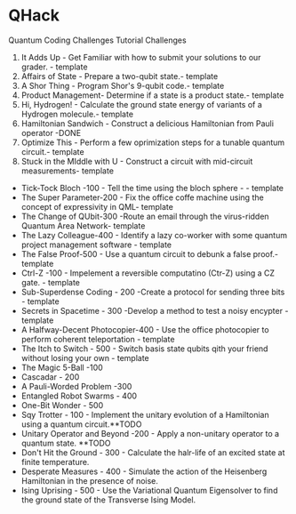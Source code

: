 # QHack
Quantum Coding Challenges
Tutorial Challenges
1. It Adds Up - Get Familiar with how to submit your solutions to our grader. - template
2. Affairs of State - Prepare a two-qubit state.- template
3. A Shor Thing - Program Shor's 9-qubit code.- template
4. Product Management- Determine if a state is a product state.- template
5. Hi, Hydrogen! - Calculate the ground state energy of variants of a Hydrogen molecule.- template
6. Hamiltonian Sandwich - Construct a delicious Hamiltonian from Pauli operator -DONE
7. Optimize This - Perform a few oprimization steps for a tunable quantum circuit.- template
8. Stuck in the MIddle with U - Construct a circuit with mid-circuit measurements- template
* Tick-Tock Bloch -100 - Tell the time using the bloch sphere - - template
* The Super Parameter-200 - Fix the office coffe machine using the concept of expressivity in QML- template
* The Change of QUbit-300 -Route an email through the virus-ridden Quantum Area Network- template
* The Lazy Colleague-400 - Identify a lazy co-worker with some quantum project management software - template
* The False Proof-500  - Use a quantum circuit to debunk a false proof.- template
* Ctrl-Z -100 - Impelement a reversible computatino (Ctr-Z) using a CZ gate. - template
* Sub-Superdense Coding - 200 -Create a protocol for sending three bits - template
* Secrets in Spacetime - 300 -Develop a method to test a noisy encypter - template
* A Halfway-Decent Photocopier-400 - Use the office photocopier to perform coherent teleportation - template
* The Itch to Switch - 500 - Switch basis state qubits qith your friend without losing your own - template 
* The Magic 5-Ball -100 
* Cascadar - 200 
* A Pauli-Worded Problem -300 
* Entangled Robot Swarms - 400 
* One-Bit Wonder - 500 
* Sqy Trotter - 100 - Implement the unitary evolution of a Hamiltonian using a quantum circuit.**TODO 
* Unitary Operator and Beyond -200 - Apply a non-unitary operator to a quantum state. **TODO
* Don't Hit the Ground - 300  - Calculate the halr-life of an excited state at finite temperature.
* Desperate Measures - 400 - Simulate the action of the Heisenberg Hamiltonian in the presence of noise.
* Ising Uprising - 500 - Use the Variational Quantum Eigensolver to find the ground state of the Transverse Ising Model.
